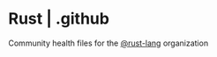 # Rust | .github
Community health files for the [@rust-lang](https://github.com/rust-lang) organization
